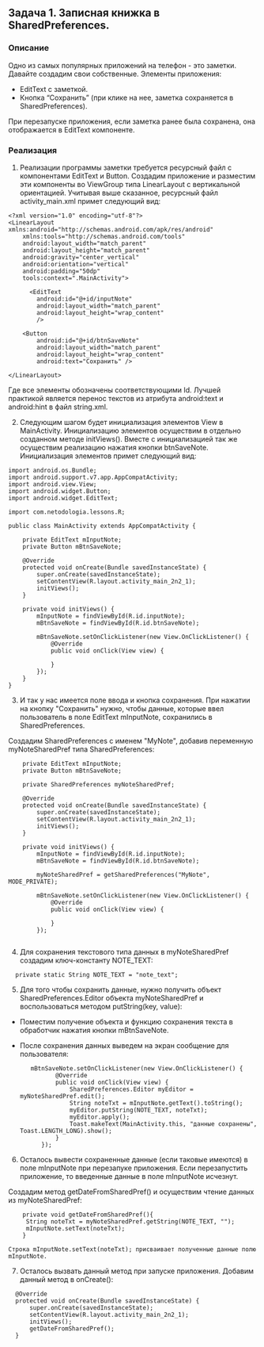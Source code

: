 ## Задача 1. Записная книжка в SharedPreferences.
### Описание

Одно из самых популярных приложений на телефон - это заметки. Давайте создадим свои собственные.
Элементы приложения:
* EditText с заметкой.
* Кнопка “Сохранить” (при клике на нее, заметка сохраняется в SharedPreferences).

При перезапуске приложения, если заметка ранее была сохранена, она отображается в EditText компоненте.

### Реализация

1. Реализации программы заметки требуется ресурсный файл с компонентами EditText и Button. 
Создадим приложение и разместим эти компоненты во ViewGroup типа LinearLayout с вертикальной ориентацией.
Учитывая выше сказанное, ресурсный файл activity_main.xml примет следующий вид:

```  
<?xml version="1.0" encoding="utf-8"?>
<LinearLayout xmlns:android="http://schemas.android.com/apk/res/android"
    xmlns:tools="http://schemas.android.com/tools"
    android:layout_width="match_parent"
    android:layout_height="match_parent"
    android:gravity="center_vertical"
    android:orientation="vertical"
    android:padding="50dp"
    tools:context=".MainActivity">

      <EditText
        android:id="@+id/inputNote"
        android:layout_width="match_parent"
        android:layout_height="wrap_content"
        />

    <Button
        android:id="@+id/btnSaveNote"
        android:layout_width="match_parent"
        android:layout_height="wrap_content"
        android:text="Сохранить" />

</LinearLayout>
```  
Где все элементы обозначены соответствующими Id. Лучшей практикой является перенос текстов из атрибута android:text и android:hint в файл string.xml.

2. Следующим шагом будет инициализация элементов View в MainActivity. Инициализацию элементов осуществим в отдельно созданном методе initViews().
Вместе с инициализацией так же осуществим реализацию нажатия кнопки btnSaveNote.
Инициализация элементов примет следующий вид:

```  
import android.os.Bundle;
import android.support.v7.app.AppCompatActivity;
import android.view.View;
import android.widget.Button;
import android.widget.EditText;

import com.netodologia.lessons.R;

public class MainActivity extends AppCompatActivity {

    private EditText mInputNote;
    private Button mBtnSaveNote;

    @Override
    protected void onCreate(Bundle savedInstanceState) {
        super.onCreate(savedInstanceState);
        setContentView(R.layout.activity_main_2n2_1);
        initViews();
    }

    private void initViews() {
        mInputNote = findViewById(R.id.inputNote);
        mBtnSaveNote = findViewById(R.id.btnSaveNote);
		
        mBtnSaveNote.setOnClickListener(new View.OnClickListener() {
            @Override
            public void onClick(View view) {

            }
        });
    }
}
```  

3. И так у нас имеется поле ввода и кнопка сохранения. При нажатии на кнопку "Сохранить" нужно, чтобы данные, которые ввел пользователь в поле EditText mInputNote, сохранились в SharedPreferences. 

Создадим SharedPreferences с именем "MyNote", добавив переменную myNoteSharedPref типа SharedPreferences:

```  
    private EditText mInputNote;
    private Button mBtnSaveNote;
    
	private SharedPreferences myNoteSharedPref;

    @Override
    protected void onCreate(Bundle savedInstanceState) {
        super.onCreate(savedInstanceState);
        setContentView(R.layout.activity_main_2n2_1);
        initViews();
    }

    private void initViews() {
        mInputNote = findViewById(R.id.inputNote);
        mBtnSaveNote = findViewById(R.id.btnSaveNote);

        myNoteSharedPref = getSharedPreferences("MyNote", MODE_PRIVATE);
        
        mBtnSaveNote.setOnClickListener(new View.OnClickListener() {
            @Override
            public void onClick(View view) {

            }
        });
	
  ```  
    
4. Для сохранения текстового типа данных в myNoteSharedPref создадим ключ-константу NOTE_TEXT:
 
 ```  
   private static String NOTE_TEXT = "note_text";
 ```  
   
5. Для того чтобы сохранить данные, нужно получить объект SharedPreferences.Editor объекта myNoteSharedPref и воспользоваться методом putString(key, value):
* Поместим получение объекта и функцию сохранения текста в обработчик нажатия кнопки mBtnSaveNote. 
* После сохранения данных выведем на экран сообщение для пользователя:
  
  ```  
	 mBtnSaveNote.setOnClickListener(new View.OnClickListener() {
            @Override
            public void onClick(View view) {
                SharedPreferences.Editor myEditor = myNoteSharedPref.edit();
                String noteTxt = mInputNote.getText().toString();
                myEditor.putString(NOTE_TEXT, noteTxt);
                myEditor.apply();
				Toast.makeText(MainActivity.this, "данные сохранены", Toast.LENGTH_LONG).show();
            }
        });

   ```  


6. Осталось вывести сохраненные данные (если таковые имеются) в поле mInputNote при перезапуке приложения. 
Если перезапустить приложение, то введенные данные в поле mInputNote исчезнут.

Создадим метод getDateFromSharedPref() и осуществим чтение данных из myNoteSharedPref:


```  
	private void getDateFromSharedPref(){
     String noteTxt = myNoteSharedPref.getString(NOTE_TEXT, "");
     mInputNote.setText(noteTxt);
    }
```  

	Строка mInputNote.setText(noteTxt); присваивает полученные данные полю mInputNote.
	
7.	Осталось вызвать данный метод при запуске приложения. Добавим данный метод в onCreate():
	
  ```  
	@Override
    protected void onCreate(Bundle savedInstanceState) {
        super.onCreate(savedInstanceState);
        setContentView(R.layout.activity_main_2n2_1);
        initViews();
        getDateFromSharedPref();
    }
  ```

